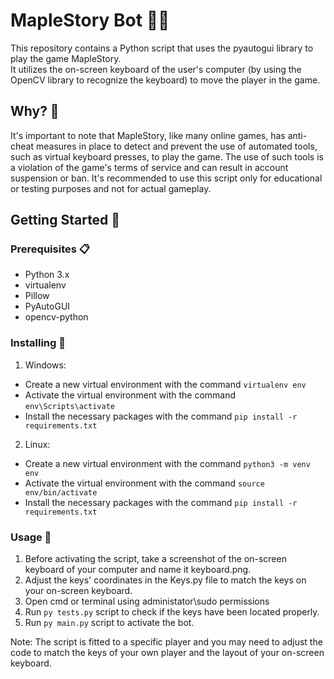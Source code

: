 # MapleStory Bot 🐱‍💻

This repository contains a Python script that uses the pyautogui library to play the game MapleStory.  
It utilizes the on-screen keyboard of the user's computer (by using the OpenCV library to recognize the keyboard) to move the player in the game.  

## Why? 🤷
It's important to note that MapleStory, like many online games, has anti-cheat measures in place to detect and prevent the use of automated tools, such as virtual keyboard presses, to play the game. The use of such tools is a violation of the game's terms of service and can result in account suspension or ban. It's recommended to use this script only for educational or testing purposes and not for actual gameplay.

## Getting Started 🚀
### Prerequisites 📋
* Python 3.x
* virtualenv
* Pillow
* PyAutoGUI
* opencv-python

### Installing 🔧
1. Windows:
* Create a new virtual environment with the command `virtualenv env`
* Activate the virtual environment with the command `env\Scripts\activate`
* Install the necessary packages with the command `pip install -r requirements.txt`

2. Linux:
* Create a new virtual environment with the command   `python3 -m venv env`
* Activate the virtual environment with the command   `source env/bin/activate`
* Install the necessary packages with the command   `pip install -r requirements.txt`

### Usage 🔨
1. Before activating the script, take a screenshot of the on-screen keyboard of your computer and name it keyboard.png.
2. Adjust the keys' coordinates in the Keys.py file to match the keys on your on-screen keyboard.
3. Open cmd or terminal using administator\sudo permissions
3. Run `py tests.py` script to check if the keys have been located properly.
4. Run `py main.py` script to activate the bot.

Note: The script is fitted to a specific player and you may need to adjust the code to match the keys of your own player and the layout of your on-screen keyboard.
